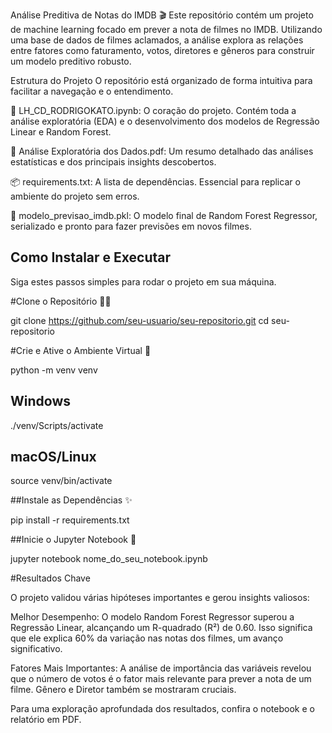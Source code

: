 
Análise Preditiva de Notas do IMDB 🎬
Este repositório contém um projeto de machine learning focado em prever a nota de filmes no IMDB. Utilizando uma base de dados de filmes aclamados, a análise explora as relações entre fatores como faturamento, votos, diretores e gêneros para construir um modelo preditivo robusto.

Estrutura do Projeto
O repositório está organizado de forma intuitiva para facilitar a navegação e o entendimento.

📁 LH_CD_RODRIGOKATO.ipynb: O coração do projeto. Contém toda a análise exploratória (EDA) e o desenvolvimento dos modelos de Regressão Linear e Random Forest.

📄 Análise Exploratória dos Dados.pdf: Um resumo detalhado das análises estatísticas e dos principais insights descobertos.

📦 requirements.txt: A lista de dependências. Essencial para replicar o ambiente do projeto sem erros.

💾 modelo_previsao_imdb.pkl: O modelo final de Random Forest Regressor, serializado e pronto para fazer previsões em novos filmes.

## Como Instalar e Executar
Siga estes passos simples para rodar o projeto em sua máquina.

#Clone o Repositório 👩‍💻

git clone https://github.com/seu-usuario/seu-repositorio.git
cd seu-repositorio

#Crie e Ative o Ambiente Virtual 🐍

python -m venv venv

## Windows
./venv/Scripts/activate
## macOS/Linux
source venv/bin/activate

##Instale as Dependências ✨


pip install -r requirements.txt

##Inicie o Jupyter Notebook 🚀

jupyter notebook nome_do_seu_notebook.ipynb

#Resultados Chave

O projeto validou várias hipóteses importantes e gerou insights valiosos:

Melhor Desempenho: O modelo Random Forest Regressor superou a Regressão Linear, alcançando um R-quadrado (R²) de 0.60. Isso significa que ele explica 60% da variação nas notas dos filmes, um avanço significativo.

Fatores Mais Importantes: A análise de importância das variáveis revelou que o número de votos é o fator mais relevante para prever a nota de um filme. Gênero e Diretor também se mostraram cruciais.

Para uma exploração aprofundada dos resultados, confira o notebook e o relatório em PDF.

